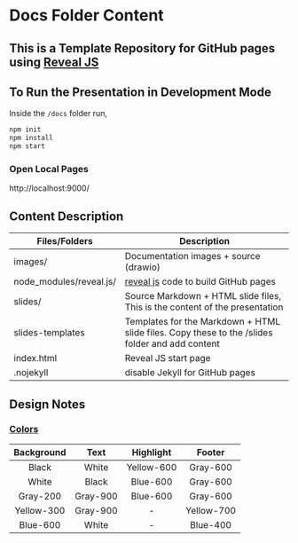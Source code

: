 # Docs Folder Content

## This is a Template Repository for GitHub pages using [Reveal JS](https://revealjs.com)

## To Run the Presentation in Development Mode

Inside the `/docs` folder run,

```bash
npm init
npm install
npm start
```

### Open Local Pages

http://localhost:9000/

## Content Description

|Files/Folders|Description|
|---|---|
|images/|Documentation images + source (drawio)|
|node_modules/reveal.js/|[reveal js](https://revealjs.com) code to build GitHub pages|
|slides/|Source Markdown + HTML slide files, This is the content of the presentation|
|slides-templates|Templates for the Markdown + HTML slide files. Copy these to the /slides folder and add content|
|index.html|Reveal JS start page|
|.nojekyll| disable Jekyll for GitHub pages|

## Design Notes

### [Colors](https://primer.style/presentations/design-guidelines/color-usage)

| Background |   Text   | Highlight  |   Footer   |
| :--------: | :------: | :--------: | :--------: |
|   Black    |  White   | Yellow-600 |  Gray-600  |
|   White    |  Black   |  Blue-600  |  Gray-600  |
|  Gray-200  | Gray-900 |  Blue-600  |  Gray-600  |
| Yellow-300 | Gray-900 |     -      | Yellow-700 |
|  Blue-600  |  White   |     -      |  Blue-400  |
